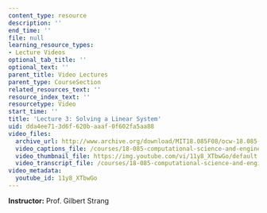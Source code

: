 ```yaml
---
content_type: resource
description: ''
end_time: ''
file: null
learning_resource_types:
- Lecture Videos
optional_tab_title: ''
optional_text: ''
parent_title: Video Lectures
parent_type: CourseSection
related_resources_text: ''
resource_index_text: ''
resourcetype: Video
start_time: ''
title: 'Lecture 3: Solving a Linear System'
uid: dda4ee71-3d6f-620b-aaaf-0f602fa5aa88
video_files:
  archive_url: http://www.archive.org/download/MIT18.085F08/ocw-18.085-f08-lec03_300k.mp4
  video_captions_file: /courses/18-085-computational-science-and-engineering-i-fall-2008/b8ca0f824d6158bdbf58d1c004e7c294_11y8_XTbwGo.vtt
  video_thumbnail_file: https://img.youtube.com/vi/11y8_XTbwGo/default.jpg
  video_transcript_file: /courses/18-085-computational-science-and-engineering-i-fall-2008/5c96ab1140240f0226b9dc8ddeb6f5e9_11y8_XTbwGo.pdf
video_metadata:
  youtube_id: 11y8_XTbwGo
---
```


**Instructor:** Prof. Gilbert Strang